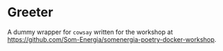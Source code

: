 # Greeter

A dummy wrapper for `cowsay` written for the workshop at <https://github.com/Som-Energia/somenergia-poetry-docker-workshop>.
